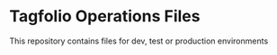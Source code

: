 # Tagfolio Operations Files

This repository contains files for dev, test or production environments
